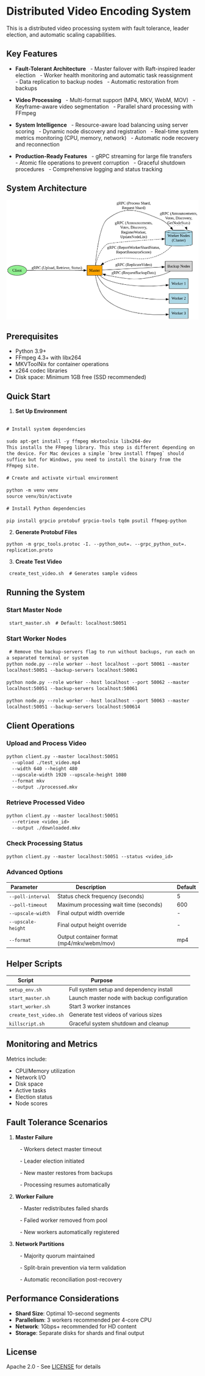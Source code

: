 # Distributed Video Encoding System

This is a distributed video processing system with fault tolerance, leader election, and automatic scaling capabilities.

## Key Features

- **Fault-Tolerant Architecture**
    - Master failover with Raft-inspired leader election
    - Worker health monitoring and automatic task reassignment
    - Data replication to backup nodes
    - Automatic restoration from backups

- **Video Processing**
    - Multi-format support (MP4, MKV, WebM, MOV)
    - Keyframe-aware video segmentation
    - Parallel shard processing with FFmpeg

- **System Intelligence**
    - Resource-aware load balancing using server scoring
    - Dynamic node discovery and registration
    - Real-time system metrics monitoring (CPU, memory, network)
    - Automatic node recovery and reconnection

- **Production-Ready Features**
    - gRPC streaming for large file transfers
    - Atomic file operations to prevent corruption
    - Graceful shutdown procedures
    - Comprehensive logging and status tracking

## System Architecture

![Distributed Video Encoding](./design.png)

## Prerequisites

- Python 3.9+
- FFmpeg 4.3+ with libx264
- MKVToolNix for container operations
- x264 codec libraries
- Disk space: Minimum 1GB free (SSD recommended)

## Quick Start

1. **Set Up Environment**

```

# Install system dependencies

sudo apt-get install -y ffmpeg mkvtoolnix libx264-dev
This installs the FFmpeg library. This step is different depending on the device. For Mac devices a simple `brew install ffmpeg` should suffice but for Windows, you need to install the binary from the FFmpeg site.

# Create and activate virtual environment

python -m venv venv
source venv/bin/activate

# Install Python dependencies

pip install grpcio protobuf grpcio-tools tqdm psutil ffmpeg-python
```

2. **Generate Protobuf Files**

```
python -m grpc_tools.protoc -I. --python_out=. --grpc_python_out=. replication.proto
```

3. **Create Test Video**

```
 create_test_video.sh  # Generates sample videos
```

## Running the System

### Start Master Node

```
 start_master.sh  # Default: localhost:50051
```

### Start Worker Nodes

```
 # Remove the backup-servers flag to run without backups, run each on a separated terminal or system
python node.py --role worker --host localhost --port 50061 --master localhost:50051 --backup-servers localhost:50061

python node.py --role worker --host localhost --port 50062 --master localhost:50051 --backup-servers localhost:50061

python node.py --role worker --host localhost --port 50063 --master localhost:50051 --backup-servers localhost:500614
```

## Client Operations

### Upload and Process Video

```
python client.py --master localhost:50051
  --upload ./test_video.mp4
  --width 640 --height 480
  --upscale-width 1920 --upscale-height 1080
  --format mkv
  --output ./processed.mkv
```

### Retrieve Processed Video

```
python client.py --master localhost:50051
  --retrieve <video_id>
  --output ./downloaded.mkv
```

### Check Processing Status

```
python client.py --master localhost:50051 --status <video_id>
```

### Advanced Options

| Parameter          | Description                                  | Default |
| ------------------ | -------------------------------------------- | ------- |
| `--poll-interval`  | Status check frequency (seconds)             | 5       |
| `--poll-timeout`   | Maximum processing wait time (seconds)       | 600     |
| `--upscale-width`  | Final output width override                  | -       |
| `--upscale-height` | Final output height override                 | -       |
| `--format`         | Output container format (mp4/mkv/webm/mov)   | mp4     |

## Helper Scripts

| Script                 | Purpose                                      |
| ---------------------- | -------------------------------------------- |
| `setup_env.sh`         | Full system setup and dependency install     |
| `start_master.sh`      | Launch master node with backup configuration |
| `start_worker.sh`      | Start 3 worker instances                     |
| `create_test_video.sh` | Generate test videos of various sizes        |
| `killscript.sh`        | Graceful system shutdown and cleanup         |

## Monitoring and Metrics

Metrics include:

- CPU/Memory utilization
- Network I/O
- Disk space
- Active tasks
- Election status
- Node scores

## Fault Tolerance Scenarios

1. **Master Failure**
   
      - Workers detect master timeout
   
      - Leader election initiated
   
      - New master restores from backups
   
      - Processing resumes automatically
   

3. **Worker Failure**
   
      - Master redistributes failed shards
   
      - Failed worker removed from pool
   
      - New workers automatically registered
   

5. **Network Partitions**
   
      - Majority quorum maintained
   
      - Split-brain prevention via term validation
   
      - Automatic reconciliation post-recovery
   

## Performance Considerations

- **Shard Size**: Optimal 10-second segments
- **Parallelism**: 3 workers recommended per 4-core CPU
- **Network**: 1Gbps+ recommended for HD content
- **Storage**: Separate disks for shards and final output

## License

Apache 2.0 - See [LICENSE](LICENSE) for details
